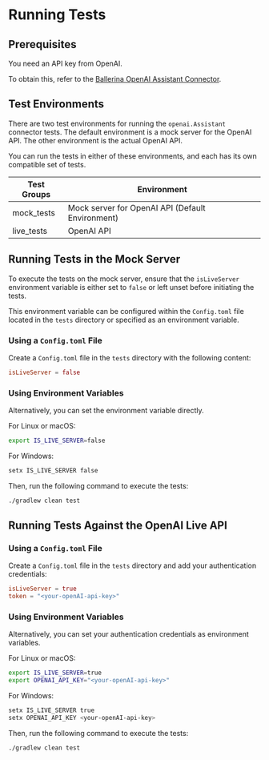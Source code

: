 # Running Tests

## Prerequisites

You need an API key from OpenAI.

To obtain this, refer to the [Ballerina OpenAI Assistant Connector](https://github.com/ballerina-platform/module-ballerinax-openai.Assistant/blob/main/ballerina/Module.md).

## Test Environments

There are two test environments for running the `openai.Assistant` connector tests. The default environment is a mock server for the OpenAI API. The other environment is the actual OpenAI API.

You can run the tests in either of these environments, and each has its own compatible set of tests.

| Test Groups | Environment                                       |
|-------------|---------------------------------------------------|
| mock_tests  | Mock server for OpenAI API (Default Environment)  |
| live_tests  | OpenAI API                                        |

## Running Tests in the Mock Server

To execute the tests on the mock server, ensure that the `isLiveServer` environment variable is either set to `false` or left unset before initiating the tests.

This environment variable can be configured within the `Config.toml` file located in the `tests` directory or specified as an environment variable.

### Using a `Config.toml` File

Create a `Config.toml` file in the `tests` directory with the following content:

```toml
isLiveServer = false
```

### Using Environment Variables

Alternatively, you can set the environment variable directly.

For Linux or macOS:

```bash
export IS_LIVE_SERVER=false
```

For Windows:

```bash
setx IS_LIVE_SERVER false
```

Then, run the following command to execute the tests:

```bash
./gradlew clean test
```

## Running Tests Against the OpenAI Live API

### Using a `Config.toml` File

Create a `Config.toml` file in the `tests` directory and add your authentication credentials:

```toml
isLiveServer = true
token = "<your-openAI-api-key>"
```

### Using Environment Variables

Alternatively, you can set your authentication credentials as environment variables.

For Linux or macOS:

```bash
export IS_LIVE_SERVER=true
export OPENAI_API_KEY="<your-openAI-api-key>"
```

For Windows:

```bash
setx IS_LIVE_SERVER true
setx OPENAI_API_KEY <your-openAI-api-key>
```

Then, run the following command to execute the tests:

```bash
./gradlew clean test
```